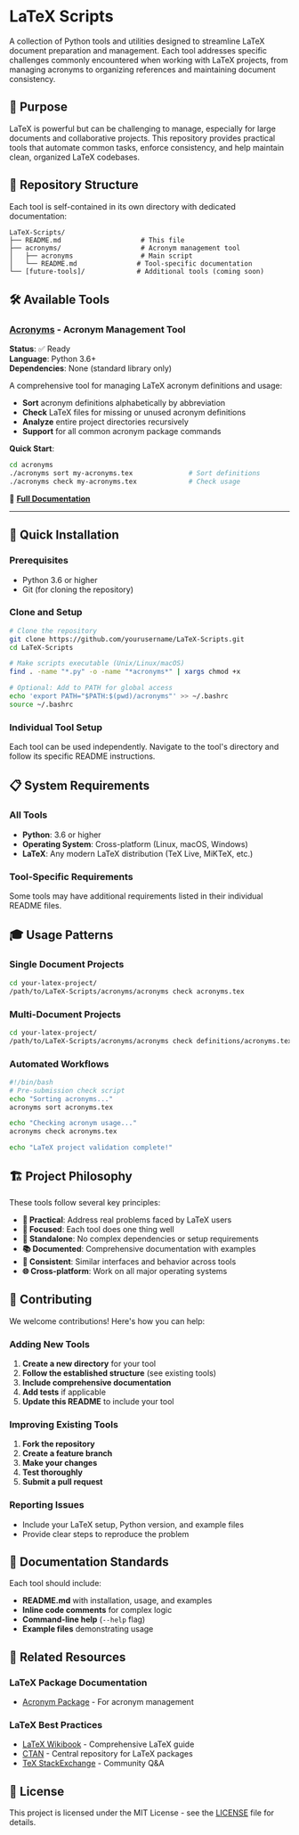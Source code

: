 # LaTeX Scripts

A collection of Python tools and utilities designed to streamline LaTeX document preparation and management. Each tool addresses specific challenges commonly encountered when working with LaTeX projects, from managing acronyms to organizing references and maintaining document consistency.

## 🎯 Purpose

LaTeX is powerful but can be challenging to manage, especially for large documents and collaborative projects. This repository provides practical tools that automate common tasks, enforce consistency, and help maintain clean, organized LaTeX codebases.

## 📁 Repository Structure

Each tool is self-contained in its own directory with dedicated documentation:

```
LaTeX-Scripts/
├── README.md                    # This file
├── acronyms/                    # Acronym management tool
│   ├── acronyms                 # Main script
│   └── README.md               # Tool-specific documentation
└── [future-tools]/             # Additional tools (coming soon)
```

## 🛠️ Available Tools

### [Acronyms](./acronyms/) - Acronym Management Tool

**Status**: ✅ Ready  
**Language**: Python 3.6+  
**Dependencies**: None (standard library only)

A comprehensive tool for managing LaTeX acronym definitions and usage:
- **Sort** acronym definitions alphabetically by abbreviation
- **Check** LaTeX files for missing or unused acronym definitions
- **Analyze** entire project directories recursively
- **Support** for all common acronym package commands

**Quick Start**:
```bash
cd acronyms
./acronyms sort my-acronyms.tex              # Sort definitions
./acronyms check my-acronyms.tex             # Check usage
```

📖 **[Full Documentation](./acronyms/README.md)**

---

## 🚀 Quick Installation

### Prerequisites
- Python 3.6 or higher
- Git (for cloning the repository)

### Clone and Setup
```bash
# Clone the repository
git clone https://github.com/yourusername/LaTeX-Scripts.git
cd LaTeX-Scripts

# Make scripts executable (Unix/Linux/macOS)
find . -name "*.py" -o -name "*acronyms*" | xargs chmod +x

# Optional: Add to PATH for global access
echo 'export PATH="$PATH:$(pwd)/acronyms"' >> ~/.bashrc
source ~/.bashrc
```

### Individual Tool Setup
Each tool can be used independently. Navigate to the tool's directory and follow its specific README instructions.

## 📋 System Requirements

### All Tools
- **Python**: 3.6 or higher
- **Operating System**: Cross-platform (Linux, macOS, Windows)
- **LaTeX**: Any modern LaTeX distribution (TeX Live, MiKTeX, etc.)

### Tool-Specific Requirements
Some tools may have additional requirements listed in their individual README files.

## 🎓 Usage Patterns

### Single Document Projects
```bash
cd your-latex-project/
/path/to/LaTeX-Scripts/acronyms/acronyms check acronyms.tex
```

### Multi-Document Projects
```bash
cd your-latex-project/
/path/to/LaTeX-Scripts/acronyms/acronyms check definitions/acronyms.tex --directory ./
```

### Automated Workflows
```bash
#!/bin/bash
# Pre-submission check script
echo "Sorting acronyms..."
acronyms sort acronyms.tex

echo "Checking acronym usage..."
acronyms check acronyms.tex

echo "LaTeX project validation complete!"
```

## 🏗️ Project Philosophy

These tools follow several key principles:

- **🔧 Practical**: Address real problems faced by LaTeX users
- **🎯 Focused**: Each tool does one thing well
- **🚀 Standalone**: No complex dependencies or setup requirements
- **📚 Documented**: Comprehensive documentation with examples
- **🔄 Consistent**: Similar interfaces and behavior across tools
- **🌐 Cross-platform**: Work on all major operating systems

## 🤝 Contributing

We welcome contributions! Here's how you can help:

### Adding New Tools
1. **Create a new directory** for your tool
2. **Follow the established structure** (see existing tools)
3. **Include comprehensive documentation**
4. **Add tests** if applicable
5. **Update this README** to include your tool

### Improving Existing Tools
1. **Fork the repository**
2. **Create a feature branch**
3. **Make your changes**
4. **Test thoroughly**
5. **Submit a pull request**

### Reporting Issues
- Include your LaTeX setup, Python version, and example files
- Provide clear steps to reproduce the problem

## 📝 Documentation Standards

Each tool should include:
- **README.md** with installation, usage, and examples
- **Inline code comments** for complex logic
- **Command-line help** (`--help` flag)
- **Example files** demonstrating usage

## 🔗 Related Resources

### LaTeX Package Documentation
- [Acronym Package](https://ctan.org/pkg/acronym) - For acronym management

### LaTeX Best Practices
- [LaTeX Wikibook](https://en.wikibooks.org/wiki/LaTeX) - Comprehensive LaTeX guide
- [CTAN](https://ctan.org/) - Central repository for LaTeX packages
- [TeX StackExchange](https://tex.stackexchange.com/) - Community Q&A

## 📄 License

This project is licensed under the MIT License - see the [LICENSE](LICENSE) file for details.

